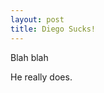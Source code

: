 ```yaml
---
layout: post
title: Diego Sucks!
---
```

Blah blah

<!-- ![_config.yml]({{ site.baseurl }}/images/config.png) -->

He really does.

